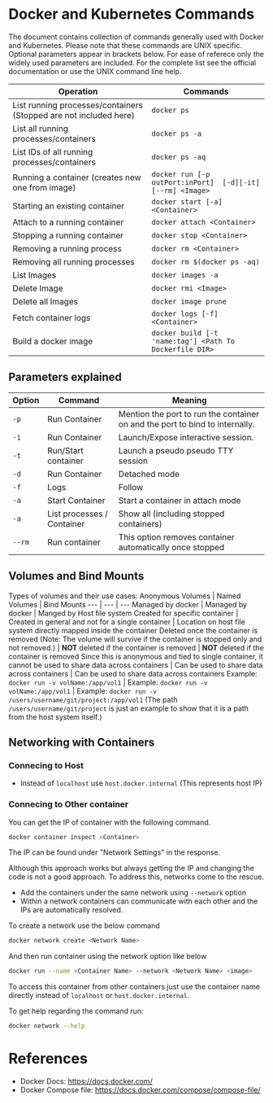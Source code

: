 # Docker and Kubernetes Commands
The document contains collection of commands generally used with Docker and Kubernetes. Please note that these commands are UNIX specific.
Optional parameters appear in brackets below. For ease of referece only the widely used parameters are included. For the complete list see the official documentation or use the UNIX command line help.

Operation | Commands
--- | ---
List running processes/containers (Stopped are not included here) | ```docker ps ```
List all running processes/containers | ```docker ps -a```
List IDs of all running processes/containers | ```docker ps -aq```
Running a container (creates new one from image) | ```docker run [-p outPort:inPort]  [-d][-it][--rm] <Image>```
Starting an existing container | ```docker start [-a] <Container>``` 
Attach to a running container | ```docker attach <Container>```
Stopping a running container | ```docker stop <Container>```
Removing a running process | ```docker rm <Container>```
Removing all running processes | ```docker rm $(docker ps -aq)```
List Images | ```docker images -a```
Delete Image | ```docker rmi <Image>```
Delete all Images | ```docker image prune```
Fetch container logs | ```docker logs [-f] <Container>```
Build a docker image | ```docker build [-t 'name:tag'] <Path To Dockerfile DIR>```

## Parameters explained
Option | Command | Meaning
--- | --- | ---
`-p` | Run Container | Mention the port to run the container on and the port to bind to internally.
`-i` | Run Container | Launch/Expose interactive session.
`-t` | Run/Start container | Launch a pseudo pseudo TTY session
`-d` | Run Container | Detached mode
`-f` | Logs |  Follow
`-a` | Start Container | Start a container in attach mode
`-a` | List processes / Container | Show all (including stopped containers)
`--rm` | Run container | This option removes container automatically once stopped

## Volumes and Bind Mounts
Types of volumes and their use cases:
Anonymous Volumes | Named Volumes | Bind Mounts
--- | --- | ---
Managed by docker | Managed by docker | Manged by Host file system
Created for specific container | Created in general and not for a single container | Location on host file system directly mapped inside the container
Deleted once the container is removed (Note: The volume will survive if the container is stopped only and not removed.) | **NOT** deleted if the container is removed | **NOT** deleted if the container is removed
Since this is anonymous and tied to single container, it cannot be used to share data across containers | Can be used to share data across containers | Can be used to share data across containers
Example: `docker run -v volName:/app/vol1` | Example: `docker run -v volName:/app/vol1` | Example: `docker run -v /users/username/git/project:/app/vol1` (The path `/users/username/git/project` is just an example to show that it is a path from the host system itself.)

## Networking with Containers

### Connecing to Host
- Instead of `localhost` use `host.docker.internal` (This represents host IP)

### Connecing to Other container
You can get the IP of container with the following command.
```bash
docker container inspect <Container>
```
The IP can be found under "Network Settings" in the response.

Although this approach works but always getting the IP and changing the code is not a good approach.
To address this, networks come to the rescue.
- Add the containers under the same network using `--network` option
- Within a network containers can communicate with each other and the IPs are automatically resolved.

To create a network use the below command
```bash
docker network create <Network Name>
```

And then run container using the network option like below
```bash
docker run --name <Container Name> --network <Network Name> <image>
```

To access this container from other containers just use the container name directly instead of `localhost` or `host.docker.internal`.

To get help regarding the command run:
```bash
docker network --help
```

# References
- Docker Docs: https://docs.docker.com/
- Docker Compose file: https://docs.docker.com/compose/compose-file/

